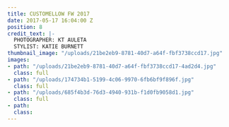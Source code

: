 ```yaml
---
title: CUSTOMELLOW FW 2017
date: 2017-05-17 16:04:00 Z
position: 8
credit_text: |-
  PHOTOGRAPHER: KT AULETA
  STYLIST: KATIE BURNETT
thumbnail_image: "/uploads/21be2eb9-8781-40d7-a64f-fbf3738ccd17.jpg"
images:
- path: "/uploads/21be2eb9-8781-40d7-a64f-fbf3738ccd17-4ad2d4.jpg"
  class: full
- path: "/uploads/174734b1-5199-4c06-9970-6fb6bf9f896f.jpg"
  class: full
- path: "/uploads/685f4b3d-76d3-4940-931b-f1d0fb9058d1.jpg"
  class: full
- path: 
  class: 
---
```



